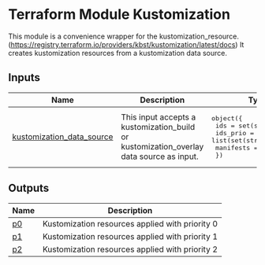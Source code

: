 <!-- BEGIN_TF_DOCS -->
# Terraform Module Kustomization

This module is a convenience wrapper for the kustomization\_resource.
(https://registry.terraform.io/providers/kbst/kustomization/latest/docs)
It creates kustomization resources from a kustomization data source.

## Inputs

| Name | Description | Type | Default | Required |
|------|-------------|------|---------|:--------:|
| <a name="input_kustomization_data_source"></a> [kustomization\_data\_source](#input\_kustomization\_data\_source) | This input accepts a kustomization\_build or kustomization\_overlay data source as input. | <pre>object({<br>    ids       = set(string)<br>    ids_prio  = list(set(string))<br>    manifests = map(string)<br>  })</pre> | n/a | yes |

## Outputs

| Name | Description |
|------|-------------|
| <a name="output_p0"></a> [p0](#output\_p0) | Kustomization resources applied with priority 0 |
| <a name="output_p1"></a> [p1](#output\_p1) | Kustomization resources applied with priority 1 |
| <a name="output_p2"></a> [p2](#output\_p2) | Kustomization resources applied with priority 2 |
<!-- END_TF_DOCS -->
